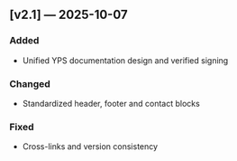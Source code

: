 ## [v2.1] — 2025-10-07
### Added
- Unified YPS documentation design and verified signing
### Changed
- Standardized header, footer and contact blocks
### Fixed
- Cross-links and version consistency
